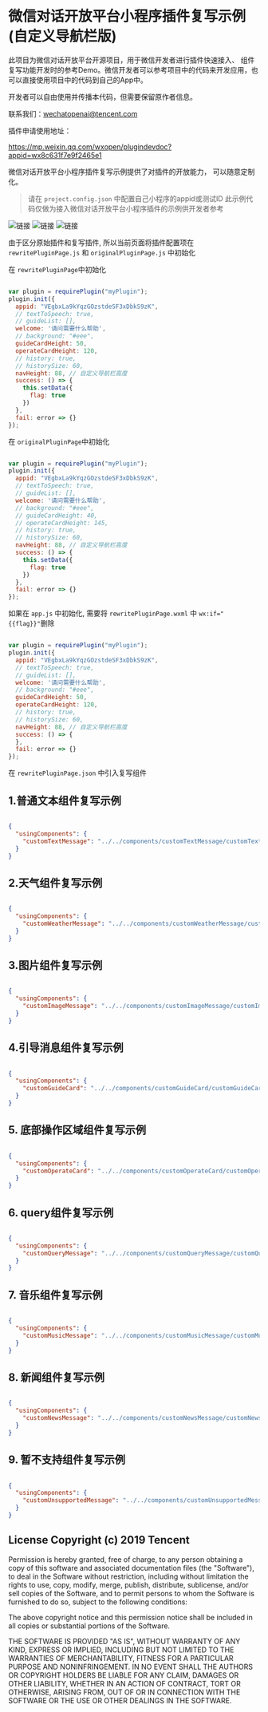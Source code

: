 # 微信对话开放平台小程序插件复写示例(自定义导航栏版)


此项目为微信对话开放平台开源项目，用于微信开发者进行插件快速接入、 组件复写功能开发时的参考Demo。微信开发者可以参考项目中的代码来开发应用，也可以直接使用项目中的代码到自己的App中。

开发者可以自由使用并传播本代码，但需要保留原作者信息。

联系我们：wechatopenai@tencent.com


插件申请使用地址：

https://mp.weixin.qq.com/wxopen/plugindevdoc?appid=wx8c631f7e9f2465e1

微信对话开放平台小程序插件复写示例提供了对插件的开放能力， 可以随意定制化。

> 请在 `project.config.json` 中配置自己小程序的appid或测试ID
> 此示例代码仅做为接入微信对话开放平台小程序插件的示例供开发者参考


![链接](./doc/one.jpg)
![链接](./doc/two.jpg)
![链接](./doc/three.png)

由于区分原始插件和复写插件, 所以当前页面将插件配置项在 `rewritePluginPage.js` 和 `originalPluginPage.js` 中初始化

在 `rewritePluginPage`中初始化
```js

var plugin = requirePlugin("myPlugin");
plugin.init({
  appid: "VEgbxLa9kYqzGOzstdeSF3xDbkS9zK",
  // textToSpeech: true,
  // guideList: [],
  welcome: '请问需要什么帮助',
  // background: "#eee",
  guideCardHeight: 50,
  operateCardHeight: 120,
  // history: true,
  // historySize: 60,
  navHeight: 88, // 自定义导航栏高度
  success: () => {
    this.setData({
      flag: true
    })
  },
  fail: error => {}
});

```

在 `originalPluginPage`中初始化
```js

var plugin = requirePlugin("myPlugin");
plugin.init({
  appid: "VEgbxLa9kYqzGOzstdeSF3xDbkS9zK",
  // textToSpeech: true,
  // guideList: [],
  welcome: '请问需要什么帮助',
  // background: "#eee",
  // guideCardHeight: 40,
  // operateCardHeight: 145,
  // history: true,
  // historySize: 60,
  navHeight: 88, // 自定义导航栏高度
  success: () => {
    this.setData({
      flag: true
    })
  },
  fail: error => {}
});

```

如果在 `app.js` 中初始化, 需要将 `rewritePluginPage.wxml` 中 `wx:if="{{flag}}"`删除
```js

var plugin = requirePlugin("myPlugin");
plugin.init({
  appid: "VEgbxLa9kYqzGOzstdeSF3xDbkS9zK",
  // textToSpeech: true,
  // guideList: [],
  welcome: '请问需要什么帮助',
  // background: "#eee",
  guideCardHeight: 50,
  operateCardHeight: 120,
  // history: true,
  // historySize: 60,
  navHeight: 88, // 自定义导航栏高度
  success: () => {
  },
  fail: error => {}
});

```

在 `rewritePluginPage.json` 中引入复写组件

## 1.普通文本组件复写示例

```json

{
  "usingComponents": {
    "customTextMessage": "../../components/customTextMessage/customTextMessage"
  }
}

```

## 2.天气组件复写示例

```json

{
  "usingComponents": {
    "customWeatherMessage": "../../components/customWeatherMessage/customWeatherMessage"
  }
}

```

## 3.图片组件复写示例

```json

{
  "usingComponents": {
    "customImageMessage": "../../components/customImageMessage/customImageMessage"
  }
}

```

## 4.引导消息组件复写示例

```json

{
  "usingComponents": {
    "customGuideCard": "../../components/customGuideCard/customGuideCard"
  }
}

```

## 5. 底部操作区域组件复写示例

```json

{
  "usingComponents": {
    "customOperateCard": "../../components/customOperateCard/customOperateCard"
  }
}

```

## 6. query组件复写示例

```json

{
  "usingComponents": {
    "customQueryMessage": "../../components/customQueryMessage/customQueryMessage"
  }
}

```

## 7. 音乐组件复写示例

```json

{
  "usingComponents": {
    "customMusicMessage": "../../components/customMusicMessage/customMusicMessage"
  }
}

```

## 8. 新闻组件复写示例

```json

{
  "usingComponents": {
    "customNewsMessage": "../../components/customNewsMessage/customNewsMessage"
  }
}

```

## 9. 暂不支持组件复写示例

```json

{
  "usingComponents": {
    "customUnsupportedMessage": "../../components/customUnsupportedMessage/customUnsupportedMessage"
  }
}

```


## License Copyright (c) 2019 Tencent

Permission is hereby granted, free of charge, to any person obtaining a copy of this software and associated documentation files (the "Software"), to deal in the Software without restriction, including without limitation the rights to use, copy, modify, merge, publish, distribute, sublicense, and/or sell copies of the Software, and to permit persons to whom the Software is furnished to do so, subject to the following conditions:

The above copyright notice and this permission notice shall be included in all copies or substantial portions of the Software.

THE SOFTWARE IS PROVIDED "AS IS", WITHOUT WARRANTY OF ANY KIND, EXPRESS OR IMPLIED, INCLUDING BUT NOT LIMITED TO THE WARRANTIES OF MERCHANTABILITY, FITNESS FOR A PARTICULAR PURPOSE AND NONINFRINGEMENT. IN NO EVENT SHALL THE AUTHORS OR COPYRIGHT HOLDERS BE LIABLE FOR ANY CLAIM, DAMAGES OR OTHER LIABILITY, WHETHER IN AN ACTION OF CONTRACT, TORT OR OTHERWISE, ARISING FROM, OUT OF OR IN CONNECTION WITH THE SOFTWARE OR THE USE OR OTHER DEALINGS IN THE SOFTWARE.
